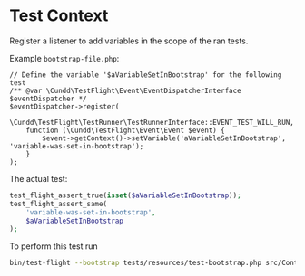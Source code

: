 Test Context
============

Register a listener to add variables in the scope of the ran tests.

Example `bootstrap-file.php`:

```
// Define the variable '$aVariableSetInBootstrap' for the following test
/** @var \Cundd\TestFlight\Event\EventDispatcherInterface $eventDispatcher */
$eventDispatcher->register(
    \Cundd\TestFlight\TestRunner\TestRunnerInterface::EVENT_TEST_WILL_RUN,
    function (\Cundd\TestFlight\Event\Event $event) {
        $event->getContext()->setVariable('aVariableSetInBootstrap', 'variable-was-set-in-bootstrap');
    }
);
```

The actual test:

```php
test_flight_assert_true(isset($aVariableSetInBootstrap));
test_flight_assert_same(
	'variable-was-set-in-bootstrap',
	$aVariableSetInBootstrap
);
```

To perform this test run 

```bash
bin/test-flight --bootstrap tests/resources/test-bootstrap.php src/Context/README.md
```